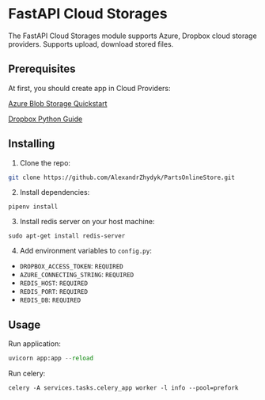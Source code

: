 # FastAPI Cloud Storages

The FastAPI Cloud Storages module supports Azure, Dropbox cloud storage providers. Supports upload, download stored files.


## Prerequisites

At first, you should create app in Cloud Providers:

[Azure Blob Storage Quickstart](https://learn.microsoft.com/en-us/azure/storage/blobs/storage-quickstart-blobs-python)

[Dropbox Python Guide](https://www.dropbox.com/developers/reference/getting-started?_tk=guides_lp&_ad=tutorial5&_camp=get_started#app%20console)


## Installing

1. Clone the repo:
```sh
git clone https://github.com/AlexandrZhydyk/PartsOnlineStore.git
```
2. Install dependencies:
```shell
pipenv install
```
3. Install redis server on your host machine:
```shell
sudo apt-get install redis-server
```
4. Add environment variables to ``config.py``:

* `DROPBOX_ACCESS_TOKEN`: `REQUIRED`
* `AZURE_CONNECTING_STRING`: `REQUIRED`
* `REDIS_HOST`: `REQUIRED`
* `REDIS_PORT`: `REQUIRED`
* `REDIS_DB`: `REQUIRED`

## Usage

Run application:
```python
uvicorn app:app --reload
```
Run celery:
```shell
celery -A services.tasks.celery_app worker -l info --pool=prefork
```





